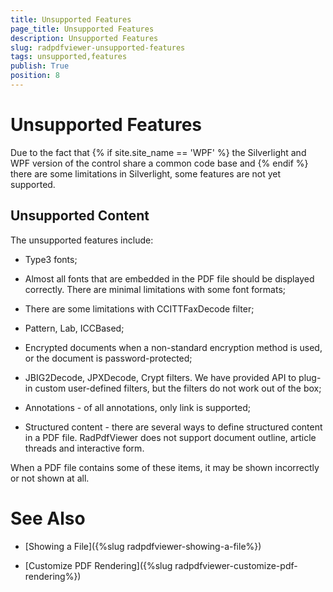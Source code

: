 ```yaml
---
title: Unsupported Features
page_title: Unsupported Features
description: Unsupported Features
slug: radpdfviewer-unsupported-features
tags: unsupported,features
publish: True
position: 8
---
```


# Unsupported Features



Due to the fact that
          {% if site.site_name == 'WPF' %}
            the Silverlight and WPF version of the control share a common code base and
          {% endif %}
          there are some limitations in Silverlight,
          some features are not yet supported.
        

## Unsupported Content

The unsupported features include:

* Type3 fonts;

* Almost all fonts that are embedded in the PDF file should be displayed correctly. There are minimal limitations with some font formats;

* There are some limitations with CCITTFaxDecode filter;

* Pattern, Lab, ICCBased;

* Encrypted documents when a non-standard encryption method is used, or the document is password-protected;

* JBIG2Decode, JPXDecode, Crypt filters.
              We have provided API to plug-in custom user-defined filters, but the filters do not work out of the box;
            

* Annotations - of all annotations, only link is supported;

* Structured content - there are several ways to define structured content in a PDF file.
            RadPdfViewer does not support document outline, article threads and interactive form.

When a PDF file contains some of these items, it may be shown incorrectly or not shown at all.

# See Also

 * [Showing a File]({%slug radpdfviewer-showing-a-file%})

 * [Customize PDF Rendering]({%slug radpdfviewer-customize-pdf-rendering%})
